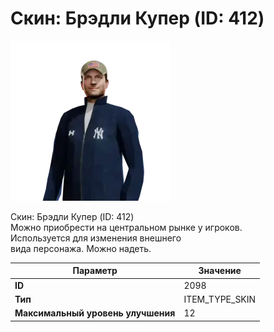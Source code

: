 # Скин: Брэдли Купер (ID: 412)

![Item Image](../img/2098.webp?raw=true)

Скин: Брэдли Купер (ID: 412)<br>Можно приобрести на центральном рынке у игроков.<br>Используется для изменения внешнего<br>вида персонажа. Можно надеть.


| Параметр | Значение |
|----------|----------|
| **ID** | 2098 |
| **Тип** | ITEM_TYPE_SKIN |
| **Максимальный уровень улучшения** | 12 |

